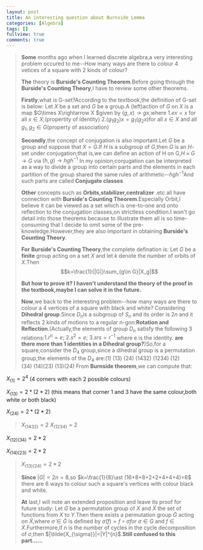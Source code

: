 ```yaml
---
layout: post
title: An interesting question about Burnside Lemma
categories: [Algebra]
tags: []
fullview: true
comments: true
---
```

>**Some** months ago when I learned discrete algebra,a very interesting problem occured to me--How many ways are there to colour 4 vetices of a square with 2 kinds of colour?
>
>**The** theory is **Burside's Counting Theorem**.Before going through the **Burside's Counting Theory**,I have to review some other theorems.
>
>**Firstly**,what is G-set?According to the textbook,the definition of G-set is below:
Let $X$ be a set and $G$ be a group.A (left)action of $G$ on $X$ is a map $G\times X\rightarrow X $given by $(g,x)\rightarrow gx$,where
1.$ex=x$ for all $x\in X$;(propertity of identity)
2.$(g_1g_2)x=g_1(g_2x)$for all $x\in X$ and all $g_1,g_2\in G$(property of association)
>
>**Secondly**,the concept of conjugation is also important.Let $G$ be a group and suppose that $X=G$.If $H$ is a subgroup of $G$,then $G$ is an $H$-set under conjugation;that is,we can define an action of H on G,$H\times G\rightarrow G$ via $(h,g)\rightarrow hgh^{-1}$
In my opinion,conjugation can be interpreted as  a way to divide a group into certain parts and the elements in each partition of the group shared the same rules of arithmetic--$hgh^{-1}$And such parts are called **Conjugate classes**
>
>**Other** concepts such as **Orbits,stabilizer,centralizer** .etc all have connection with **Burside's Counting Theorem**.Especially Orbit,I believe it can be viewed as a set which is one-to-one and onto reflection to the conjugation classes,on strictless condition.I won't go detail into those theorems because to illustrate them all is so time-consuming that I decide to omit some of the pre-knowledge.However,they are also important in obtaining **Burside's Counting Theory**.
>
>**For** **Burside's Counting Theory**,the complete defination is:
Let $G$ be a **finite** group acting on a set $X$ and let $k$ denote the number of orbits of $X$.Then
$$k=\frac{1}{|G|}\sum_{g\in G}|X_g|$$
>
>**But how to prove it? I haven't understand the theory of the proof in the textbook,maybe I can solve it in the future.**
>
>**Now**,we back to the interesting problem--how many ways are there to colour a 4 vertices of a square with black and white?
>Considering **Dihedral group**.Since $D_n$is a subgroup of $S_n$ and its order is $2n$ and it reflects 2 kinds of motions to a regular n-gon:**Rotation and Reflection**.(Actually,the elements of group $D_n$ satisfy the following 3 relations:$1.r^n=e;\ 2.s^2=e;\ 3.srs=r^{-1}$ where e is the identity. **are there more than 1 identities in a Dihedral group?**)So,for a square,consider the $D_4$ group,since a dihedral group is a permutation group,the elements of the $D_4$ are:$(1)\ (13)\ (24)\ (1432)\ (1234)\ (12)(34)\ (14)(23)\ (13)(24)$
>From **Burnside theorem**,we can compute that:
>
$X_{(1)}=2^4$
(4 corners with each 2 possible colours)
>
$X_{(13)}=2\ast (2\ast 2)$
(this means that corner 1 and 3 have the same colour,both white or both black)
>
$X_{(24)}=2\ast (2\ast 2)$
>
>$X_{(1432)}=2$
$X_{(1234)}=2$
>
$X_{(12)(34)}=2\ast 2$
>
$X_{(14)(23)}=2\ast 2$
>
>$X_{(13)(24)}=2\ast 2$
>
>**Since** $|G|=2n=8$,so $k=\frac{1}{8}\ast (16+8+8+2+2+4+4+4)=6$
there are 6 ways to colour such a square's  vertices with colour black and white.
>
>**At** last,I will note an extended proposition and leave its proof for future study:
Let $G$ be a permutation group of $X$ and $\tilde{X}$ the set of functions from $X$ to $Y$.Then there exists a permutation group $\tilde{G}$ acting on $\tilde{X}$,where $\tilde{\sigma}\in \tilde{G}$ is defined by $\tilde{\sigma}(f)=f\circ\sigma for\ \sigma\in G$ and $f \in\tilde{X}$.Furthermore,if n is the number of cycles in the cycle decomposition of $\sigma$,then $|\tilde{X_{\sigma}}|=|Y|^{n}$.**Still confused to this part......**